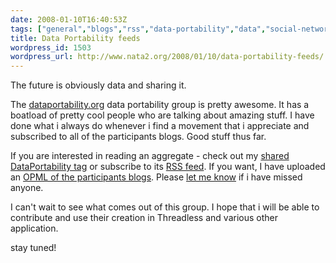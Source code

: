 ```yaml
---
date: 2008-01-10T16:40:53Z
tags: ["general","blogs","rss","data-portability","data","social-networks","opml","google-reader","feeds"]
title: Data Portability feeds
wordpress_id: 1503
wordpress_url: http://www.nata2.org/2008/01/10/data-portability-feeds/
---
```


The future is obviously data and sharing it.

The <a href="http://dataportability.org/">dataportability.org</a> data portability group is pretty awesome. It has a boatload of pretty cool people who are talking about amazing stuff. I have done what i always do whenever i find a movement that i appreciate  and subscribed to all of the participants blogs.  Good stuff thus far.

If you are interested in reading an aggregate - check out my <a href="http://www.google.com/reader/shared/user/18273797402131469936/label/DataPortability">shared DataPortability tag</a> or subscribe to its <a href="http://www.google.com/reader/public/atom/user/18273797402131469936/label/DataPortability">RSS feed</a>. If you want, I have uploaded an <a href="http://dopeman.org/dataportability.opml">OPML of the participants blogs</a>.  Please <a href="http://harperreed.org/contact/">let me know</a> if i have missed anyone.

I can't wait to see what comes out of this group. I hope that i will be able to contribute and use their creation in Threadless and various other application.

stay tuned!
